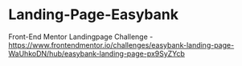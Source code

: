 # Landing-Page-Easybank
Front-End Mentor Landingpage Challenge - https://www.frontendmentor.io/challenges/easybank-landing-page-WaUhkoDN/hub/easybank-landing-page-px9SyZYcb
